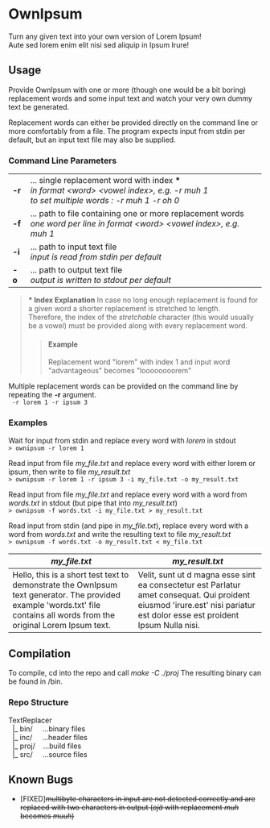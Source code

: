 # OwnIpsum

Turn any given text into your own version of Lorem Ipsum!  
Aute sed lorem enim elit nisi sed aliquip in Ipsum Irure!

## Usage

Provide OwnIpsum with one or more (though one would be a bit boring) replacement words and some input text and watch your very own dummy text be generated.  

Replacement words can either be provided directly on the command line or more comfortably from a file. The program expects input from stdin per default, but an input text file may also be supplied.

### Command Line Parameters

|||
---|---
| **-r** | ... single replacement word with index __*__ <br>*in format \<word> \<vowel index>, e.g. -r muh 1<br>to set multiple words : -r muh 1 -r oh 0*|
| **-f** | ... path to file containing one or more replacement words<br>*one word per line in format \<word> \<vowel index>, e.g. muh 1*|
| **-i** | ... path to input text file<br>*input is read from stdin per default*|  
| **-o** | ... path to output text file<br>*output is written to stdout per default*

>__* Index Explanation__ In case no long enough replacement is found for a given word
a shorter replacement is stretched to length.  
>Therefore, the index of the *stretchable* character (this would usually be a vowel)
must be provided along with every replacement word.
>> #### Example
>> Replacement word "lorem" with index 1 and input word "advantageous" becomes "loooooooorem"  

Multiple replacement words can be provided on the command line by repeating the **-r** argument.  
` -r lorem 1 -r ipsum 3`

### Examples
Wait for input from stdin and replace every word with *lorem* in stdout  
`> ownipsum -r lorem 1`  

Read input from file *my_file.txt* and replace every word with either lorem or ipsum, then write to file *my_result.txt*  
`> ownipsum -r lorem 1 -r ipsum 3 -i my_file.txt -o my_result.txt`  

Read input from file *my_file.txt* and replace every word with a word from *words.txt* in stdout (but pipe that into *my_result.txt*)  
`> ownipsum -f words.txt -i my_file.txt > my_result.txt`  

Read input from stdin (and pipe in *my_file.txt*), replace every word with a word from *words.txt* and write the resulting text to file *my_result.txt*  
`> ownipsum -f words.txt -o my_result.txt < my_file.txt`

| *my_file.txt* | *my_result.txt* |
| ------------  | --------------  |
| Hello, this is a short test text to demonstrate the OwnIpsum text generator. The provided example 'words.txt' file contains all words from the original Lorem Ipsum text.|Velit, sunt ut d magna esse sint ea consectetur est ParIatur amet consequat. Qui proident eiusmod 'irure.est' nisi pariatur est dolor esse est proident Ipsum Nulla nisi.|

## Compilation

To compile, cd into the repo and call <i>make -C ./proj</i>
The resulting binary can be found in /bin.

### Repo Structure
TextReplacer  
&nbsp;&nbsp;|_ bin/   &nbsp;&nbsp;&nbsp;&nbsp;...binary files<br>
&nbsp;&nbsp;|_ inc/   &nbsp;&nbsp;&nbsp;&nbsp;...header files<br>
&nbsp;&nbsp;|_ proj/  &nbsp;&nbsp;&nbsp;...build files<br>
&nbsp;&nbsp;|_ src/   &nbsp;&nbsp;&nbsp;&nbsp;...source files<br>

## Known Bugs

 * [FIXED]~~multibyte characters in input are not detected correctly and are replaced with two characters in output (*ojä* with replacement *muh* becomes *muuh*)~~
